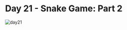 # Day 21 - Snake Game: Part 2
![day21](https://github.com/user-attachments/assets/e6a665aa-2702-4a9b-80bd-2202fabf04b6)
